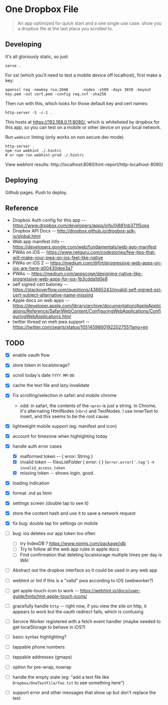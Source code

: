 # One Dropbox File

> An app optimized for quick start and a one single use case: show you a dropbox file at the last place you scrolled to.

## Developing

It's all gloriously static, so just:

    serve .

For ssl (which you'll need to test a mobile device off localhost), first make a key:

    openssl req -newkey rsa:2048      -nodes -x509 -days 3650 -keyout key.pem -out cert.pem -config req.cnf -sha256

Then run with this, which looks for those default key and cert names:

    http-server -S -c-1 .

This hosts at https://192.168.0.11:8080/, which is whitelisted by dropbox for this app, so you can test on a mobile or other device on your local network.

Run `webhint` linting (only works on non secure dev mode)

    http-server .
    npm run webhint ./.hintrc
    # or npm run webhint-prod ./.hintrc

View webhint results: http://localhost:8080/hint-report/http-localhost-8080/

## Deploying

Github pages. Push to deploy.

## Reference

* Dropbox Auth config for this app -- https://www.dropbox.com/developers/apps/info/0j861nb371f5ops
* Dropbox API Docs -- http://dropbox.github.io/dropbox-sdk-js/global.html
* Web app manifest Info -- https://developers.google.com/web/fundamentals/web-app-manifest
* PWAs on iOS -- https://www.netguru.com/codestories/few-tips-that-will-make-your-pwa-on-ios-feel-like-native
* PWAs on iOS 2 -- https://medium.com/@firt/progressive-web-apps-on-ios-are-here-d00430dee3a7
* PWAs -- https://medium.com/appscope/designing-native-like-progressive-web-apps-for-ios-1b3cdda1d0e8
* self signed cert baloney -- https://stackoverflow.com/questions/43665243/invalid-self-signed-ssl-cert-subject-alternative-name-missing
* Apple docs on web apps -- https://developer.apple.com/library/archive/documentation/AppleApplications/Reference/SafariWebContent/ConfiguringWebApplications/ConfiguringWebApplications.html
* twitter thread on meh pwa support -- https://twitter.com/searls/status/1051459860192202755?lang=en

## TODO

- [x] enable oauth flow
- [x] store token in localstorage?
- [x] scroll today's date `YYYY MM-DD`
- [x] cache the text file and lazy invalidate
- [x] Fix scrolling/selection in safari and mobile chrome
  - odd: in safari, the contents of the `<pre>` is just a string. In Chrome, it's alternating HtmlNodes (`<br>`) and TextNodes. I use innerText to insert, and this seems to be the root cause.
- [x] lightweight mobile support (eg: manifest and icon)
- [x] account for timezone when highlighting today
- [x] handle auth error cases
  - [x] malformed token -- { error: String }
  - [x] invalid token -- filesListFolder { error: { } }`error.error['.tag']` -> `invalid_access_token`
  - [x] missing token -- shows login. good.
- [x] loading indication
- [x] format .md as html
- [x] settings screen (double tap to see it)
- [x] store the content hash and use it to save a network request
- [x] fix bug: double tap for settings on mobile

- [ ] bug: ios deletes our app token too often
  - [ ] try IndexDB ? https://www.npmjs.com/package/idb
  - [ ] Try to follow all the web app rules in apple docs
  - [ ] Find confirmation that deleting localstorage multiple times per day is WAI

- [ ] Abstract out the dropbox interface so it could be used in any web app
- [ ] webhint or lint if this is a "valid" pwa according to iOS (webworker?)
- [ ] get apple-touch-icon to work -- https://webhint.io/docs/user-guide/hints/hint-apple-touch-icons/
- [ ] gracefully handle `http` -- right now, if you view the site on http, it appears to work but the oauth redirect fails, which is confusing
- [ ] Service Worker registered with a fetch event handler (maybe needed to get localStorage to behave in iOS?)
- [ ] basic syntax highlighting?
- [ ] tappable phone numbers
- [ ] tappable addresses (gmaps)

- [ ] option for pre-wrap, nowrap
- [ ] handle the empty state (eg: "add a text file like `Dropbox/OneTextFile/foo.txt` to see something here")
- [ ] support error and other messages that show up but don't replace the text
